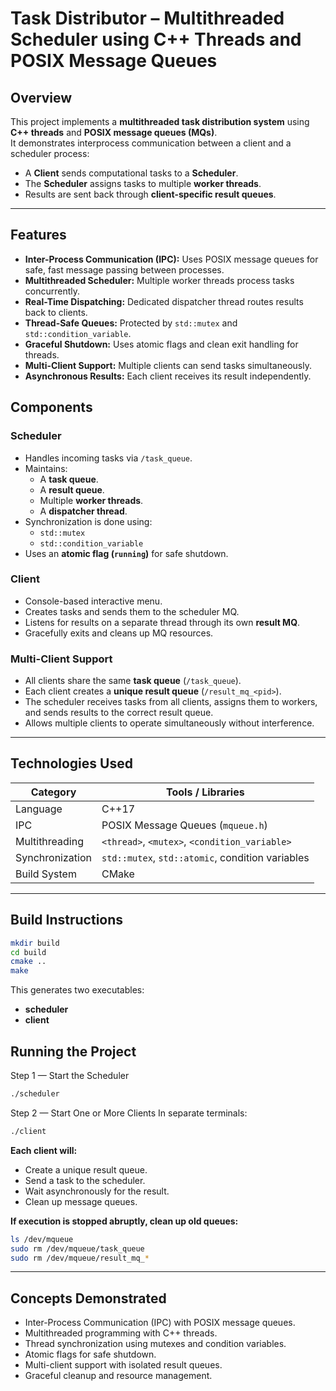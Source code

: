 # Task Distributor – Multithreaded Scheduler using C++ Threads and POSIX Message Queues

## Overview

This project implements a **multithreaded task distribution system** using **C++ threads** and **POSIX message queues (MQs)**.  
It demonstrates interprocess communication between a client and a scheduler process:

- A **Client** sends computational tasks to a **Scheduler**.
- The **Scheduler** assigns tasks to multiple **worker threads**.
- Results are sent back through **client-specific result queues**.

---

## Features

- **Inter-Process Communication (IPC):** Uses POSIX message queues for safe, fast message passing between processes.
- **Multithreaded Scheduler:** Multiple worker threads process tasks concurrently.
- **Real-Time Dispatching:** Dedicated dispatcher thread routes results back to clients.
- **Thread-Safe Queues:** Protected by `std::mutex` and `std::condition_variable`.
- **Graceful Shutdown:** Uses atomic flags and clean exit handling for threads.
- **Multi-Client Support:** Multiple clients can send tasks simultaneously.
- **Asynchronous Results:** Each client receives its result independently.

## Components

### Scheduler
- Handles incoming tasks via `/task_queue`.
- Maintains:
  - A **task queue**.
  - A **result queue**.
  - Multiple **worker threads**.
  - A **dispatcher thread**.
- Synchronization is done using:
  - `std::mutex`
  - `std::condition_variable`
- Uses an **atomic flag (`running`)** for safe shutdown.

### Client
- Console-based interactive menu.
- Creates tasks and sends them to the scheduler MQ.
- Listens for results on a separate thread through its own **result MQ**.
- Gracefully exits and cleans up MQ resources.

### Multi-Client Support
- All clients share the same **task queue** (`/task_queue`).
- Each client creates a **unique result queue** (`/result_mq_<pid>`).
- The scheduler receives tasks from all clients, assigns them to workers, and sends results to the correct result queue.
- Allows multiple clients to operate simultaneously without interference.

---

## Technologies Used

| Category        | Tools / Libraries                           |
|-----------------|--------------------------------------------|
| Language        | C++17                                      |
| IPC             | POSIX Message Queues (`mqueue.h`)          |
| Multithreading  | `<thread>`, `<mutex>`, `<condition_variable>` |
| Synchronization | `std::mutex`, `std::atomic`, condition variables |
| Build System    | CMake                                      |

---

## Build Instructions

```bash
mkdir build
cd build
cmake ..
make
```
This generates two executables:

  -  **scheduler**
  -  **client**

## Running the Project
Step 1 — Start the Scheduler
```bash
./scheduler
```
Step 2 — Start One or More Clients
In separate terminals:
```bash
./client
```

**Each client will:**
- Create a unique result queue.
- Send a task to the scheduler.
- Wait asynchronously for the result.
- Clean up message queues.

**If execution is stopped abruptly, clean up old queues:**
```bash
ls /dev/mqueue
sudo rm /dev/mqueue/task_queue
sudo rm /dev/mqueue/result_mq_*
```

---

## Concepts Demonstrated

- Inter-Process Communication (IPC) with POSIX message queues.
- Multithreaded programming with C++ threads.
- Thread synchronization using mutexes and condition variables.
- Atomic flags for safe shutdown.
- Multi-client support with isolated result queues.
- Graceful cleanup and resource management.